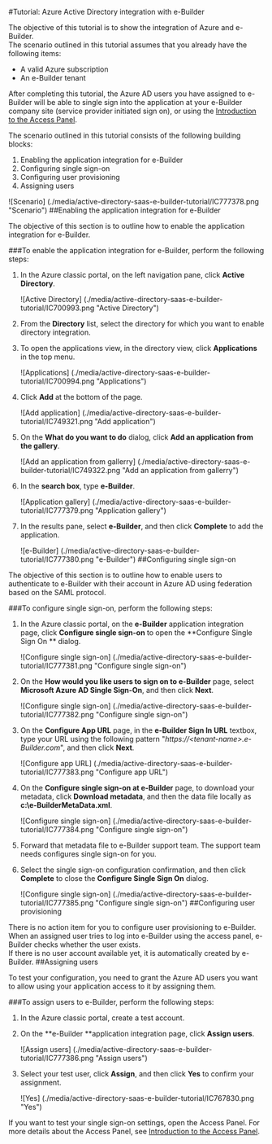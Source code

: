 <properties 
    pageTitle="Tutorial: Azure Active Directory integration with e-Builder | Microsoft Azure" 
    description="Learn how to use e-Builder with Azure Active Directory to enable single sign-on, automated provisioning, and more!" 
    services="active-directory" 
    authors="jeevansd"  
    documentationCenter="na" 
    manager="femila"/>
<tags 
    ms.service="active-directory" 
    ms.devlang="na" 
    ms.topic="article" 
    ms.tgt_pltfrm="na" 
    ms.workload="identity" 
    ms.date="09/29/2016" 
    ms.author="jeedes" />

#<a name="tutorial-azure-active-directory-integration-with-e-builder"></a>Tutorial: Azure Active Directory integration with e-Builder
  
The objective of this tutorial is to show the integration of Azure and e-Builder.  
The scenario outlined in this tutorial assumes that you already have the following items:

-   A valid Azure subscription
-   An e-Builder tenant
  
After completing this tutorial, the Azure AD users you have assigned to e-Builder will be able to single sign into the application at your e-Builder company site (service provider initiated sign on), or using the [Introduction to the Access Panel](active-directory-saas-access-panel-introduction.md).
  
The scenario outlined in this tutorial consists of the following building blocks:

1.  Enabling the application integration for e-Builder
2.  Configuring single sign-on
3.  Configuring user provisioning
4.  Assigning users

![Scenario] (./media/active-directory-saas-e-builder-tutorial/IC777378.png "Scenario")
##<a name="enabling-the-application-integration-for-e-builder"></a>Enabling the application integration for e-Builder
  
The objective of this section is to outline how to enable the application integration for e-Builder.

###<a name="to-enable-the-application-integration-for-e-builder-perform-the-following-steps"></a>To enable the application integration for e-Builder, perform the following steps:

1.  In the Azure classic portal, on the left navigation pane, click **Active Directory**.

    ![Active Directory] (./media/active-directory-saas-e-builder-tutorial/IC700993.png "Active Directory")

2.  From the **Directory** list, select the directory for which you want to enable directory integration.

3.  To open the applications view, in the directory view, click **Applications** in the top menu.

    ![Applications] (./media/active-directory-saas-e-builder-tutorial/IC700994.png "Applications")

4.  Click **Add** at the bottom of the page.

    ![Add application] (./media/active-directory-saas-e-builder-tutorial/IC749321.png "Add application")

5.  On the **What do you want to do** dialog, click **Add an application from the gallery**.

    ![Add an application from gallerry] (./media/active-directory-saas-e-builder-tutorial/IC749322.png "Add an application from gallerry")

6.  In the **search box**, type **e-Builder**.

    ![Application gallery] (./media/active-directory-saas-e-builder-tutorial/IC777379.png "Application gallery")

7.  In the results pane, select **e-Builder**, and then click **Complete** to add the application.

    ![e-Builder] (./media/active-directory-saas-e-builder-tutorial/IC777380.png "e-Builder")
##<a name="configuring-single-sign-on"></a>Configuring single sign-on
  
The objective of this section is to outline how to enable users to authenticate to e-Builder with their account in Azure AD using federation based on the SAML protocol.

###<a name="to-configure-single-sign-on-perform-the-following-steps"></a>To configure single sign-on, perform the following steps:

1.  In the Azure classic portal, on the **e-Builder** application integration page, click **Configure single sign-on** to open the **Configure Single Sign On ** dialog.

    ![Configure single sign-on] (./media/active-directory-saas-e-builder-tutorial/IC777381.png "Configure single sign-on")

2.  On the **How would you like users to sign on to e-Builder** page, select **Microsoft Azure AD Single Sign-On**, and then click **Next**.

    ![Configure single sign-on] (./media/active-directory-saas-e-builder-tutorial/IC777382.png "Configure single sign-on")

3.  On the **Configure App URL** page, in the **e-Builder Sign In URL** textbox, type your URL using the following pattern "*https://\<tenant-name\>.e-Builder.com*", and then click **Next**.

    ![Configure app URL] (./media/active-directory-saas-e-builder-tutorial/IC777383.png "Configure app URL")

4.  On the **Configure single sign-on at e-Builder** page, to download your metadata, click **Download metadata**, and then the data file locally as **c:\\e-BuilderMetaData.xml**.

    ![Configure single sign-on] (./media/active-directory-saas-e-builder-tutorial/IC777384.png "Configure single sign-on")

5.  Forward that metadata file to e-Builder support team. The support team needs configures single sign-on for you.

6.  Select the single sign-on configuration confirmation, and then click **Complete** to close the **Configure Single Sign On** dialog.

    ![Configure single sign-on] (./media/active-directory-saas-e-builder-tutorial/IC777385.png "Configure single sign-on")
##<a name="configuring-user-provisioning"></a>Configuring user provisioning
  
There is no action item for you to configure user provisioning to e-Builder.  
When an assigned user tries to log into e-Builder using the access panel, e-Builder checks whether the user exists.  
If there is no user account available yet, it is automatically created by e-Builder.
##<a name="assigning-users"></a>Assigning users
  
To test your configuration, you need to grant the Azure AD users you want to allow using your application access to it by assigning them.

###<a name="to-assign-users-to-e-builder-perform-the-following-steps"></a>To assign users to e-Builder, perform the following steps:

1.  In the Azure classic portal, create a test account.

2.  On the **e-Builder **application integration page, click **Assign users**.

    ![Assign users] (./media/active-directory-saas-e-builder-tutorial/IC777386.png "Assign users")

3.  Select your test user, click **Assign**, and then click **Yes** to confirm your assignment.

    ![Yes] (./media/active-directory-saas-e-builder-tutorial/IC767830.png "Yes")
  
If you want to test your single sign-on settings, open the Access Panel. For more details about the Access Panel, see [Introduction to the Access Panel](active-directory-saas-access-panel-introduction.md).
